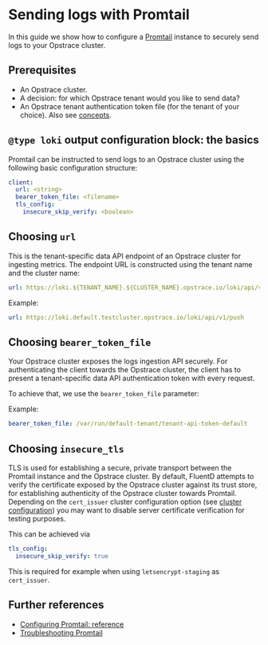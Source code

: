 # Sending logs with Promtail

In this guide we show how to configure a [Promtail](https://github.com/grafana/loki/tree/master/cmd/promtail) instance to securely send logs to your Opstrace cluster.

## Prerequisites

* An Opstrace cluster.
* A decision: for which Opstrace tenant would you like to send data?
* An Opstrace tenant authentication token file (for the tenant of your choice). Also see [concepts](./docs/references/concepts.md).

## `@type loki` output configuration block: the basics

Promtail can be instructed to send logs to an Opstrace cluster using the following basic configuration structure:

```yaml
client:
  url: <string>
  bearer_token_file: <filename>
  tls_config:
    insecure_skip_verify: <boolean>
```

## Choosing `url`

This is the tenant-specific data API endpoint of an Opstrace cluster for ingesting metrics.
The endpoint URL is constructed using the tenant name and the cluster name:

```yaml
url: https://loki.${TENANT_NAME}.${CLUSTER_NAME}.opstrace.io/loki/api/v1/push
```

Example:

```yaml
url: https://loki.default.testcluster.opstrace.io/loki/api/v1/push
```

## Choosing `bearer_token_file`

Your Opstrace cluster exposes the logs ingestion API securely.
For authenticating the client towards the Opstrace cluster, the client has to present a tenant-specific data API authentication token with every request.

To achieve that, we use the `bearer_token_file` parameter:

Example:

```yaml
bearer_token_file: /var/run/default-tenant/tenant-api-token-default
```

## Choosing `insecure_tls`

TLS is used for establishing a secure, private transport between the Promtail instance and the Opstrace cluster.
By default, FluentD attempts to verify the certificate exposed by the Opstrace cluster against its trust store, for establishing authenticity of the Opstrace cluster towards Promtail.
Depending on the `cert_issuer` cluster configuration option (see [cluster configuration](./docs/references/cluster-configuration.md)) you may want to disable server certificate verification for testing purposes.

This can be achieved via

```yaml
tls_config:
  insecure_skip_verify: true
```

This is required for example when using `letsencrypt-staging` as `cert_issuer`.

## Further references

* [Configuring Promtail: reference](https://github.com/grafana/loki/blob/master/docs/sources/clients/promtail/configuration.md)
* [Troubleshooting Promtail](https://github.com/grafana/loki/blob/master/docs/sources/clients/promtail/troubleshooting.md)
